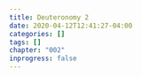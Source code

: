 ```yaml
---
title: Deuteronomy 2
date: 2020-04-12T12:41:27-04:00
categories: []
tags: []
chapter: "002"
inprogress: false
---
```



